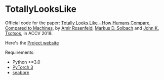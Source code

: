 # TotallyLooksLike
Official code for the paper: [Totally Looks Like - How Humans Compare, Compared to Machines](https://arxiv.org/abs/1803.01485), by [Amir Rosenfeld](https://sites.google.com/view/amirrosenfeld/), [Markus D. Solbach](https://markussolbach.com) and [John K. Tsotsos](http://www.cse.yorku.ca/~tsotsos/Tsotsos/Home.html), in ACCV 2018.

Here's the [Project website](https://sites.google.com/view/totally-looks-like-dataset)

Requirements:
* Python >=3.0
* [PyTorch 3](https://pytorch.org/)
* [seaborn](https://seaborn.pydata.org/)

